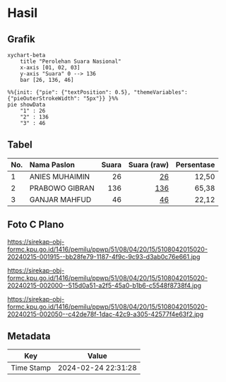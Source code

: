 # Hasil

## Grafik

```mermaid
xychart-beta
    title "Perolehan Suara Nasional"
    x-axis [01, 02, 03]
    y-axis "Suara" 0 --> 136
    bar [26, 136, 46]
```

```mermaid
%%{init: {"pie": {"textPosition": 0.5}, "themeVariables": {"pieOuterStrokeWidth": "5px"}} }%%
pie showData
    "1" : 26
    "2" : 136
    "3" : 46
```

## Tabel

| No. | Nama Paslon    | Suara | Suara (raw) | Persentase |
|:--- |:-------------- | -----:| -----------:| ----------:|
| 1   | ANIES MUHAIMIN | 26    | [26][p-1]   | 12,50      |
| 2   | PRABOWO GIBRAN | 136   | [136][p-2]  | 65,38      |
| 3   | GANJAR MAHFUD  | 46    | [46][p-3]   | 22,12      |


[p-1]: https://github.com/gigit-pemilu/pemilu-2024/blob/main/pilpres/hitung-suara/sub/51-bali/sub/08-buleleng/sub/04-banjar/sub/2015-temukus/sub/020-tps/sub/paslon-1.txt
[p-2]: https://github.com/gigit-pemilu/pemilu-2024/blob/main/pilpres/hitung-suara/sub/51-bali/sub/08-buleleng/sub/04-banjar/sub/2015-temukus/sub/020-tps/sub/paslon-2.txt
[p-3]: https://github.com/gigit-pemilu/pemilu-2024/blob/main/pilpres/hitung-suara/sub/51-bali/sub/08-buleleng/sub/04-banjar/sub/2015-temukus/sub/020-tps/sub/paslon-3.txt

## Foto C Plano

https://sirekap-obj-formc.kpu.go.id/1416/pemilu/ppwp/51/08/04/20/15/5108042015020-20240215-001915--bb28fe79-1187-4f9c-9c93-d3ab0c76e661.jpg

https://sirekap-obj-formc.kpu.go.id/1416/pemilu/ppwp/51/08/04/20/15/5108042015020-20240215-002000--515d0a51-a2f5-45a0-b1b6-c5548f8738f4.jpg

https://sirekap-obj-formc.kpu.go.id/1416/pemilu/ppwp/51/08/04/20/15/5108042015020-20240215-002050--c42de78f-1dac-42c9-a305-42577f4e63f2.jpg


## Metadata

| Key        | Value               |
| ---------- | ------------------- |
| Time Stamp | 2024-02-24 22:31:28 |



